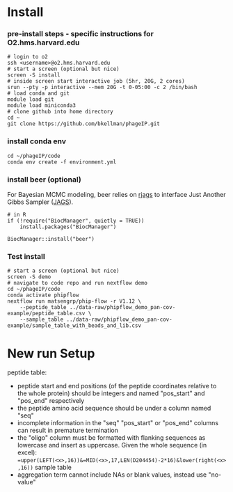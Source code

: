 # Install

### pre-install steps - specific instructions for O2.hms.harvard.edu
```
# login to o2
ssh <username>@o2.hms.harvard.edu
# start a screen (optional but nice)
screen -S install
# inside screen start interactive job (5hr, 20G, 2 cores)
srun --pty -p interactive --mem 20G -t 0-05:00 -c 2 /bin/bash
# load conda and git
module load git
module load miniconda3
# clone github into home directory
cd ~
git clone https://github.com/bkellman/phageIP.git
```

### install conda env
```
cd ~/phageIP/code
conda env create -f environment.yml
```

### install beer (optional)
For Bayesian MCMC modeling, beer relies on [rjags]([url](https://cran.r-project.org/web/packages/rjags/index.html)) to interface Just Another Gibbs Sampler ([JAGS]([url](https://mcmc-jags.sourceforge.io/))).
```
# in R
if (!require("BiocManager", quietly = TRUE))
    install.packages("BiocManager")

BiocManager::install("beer")
```

### Test install
```
# start a screen (optional but nice)
screen -S demo
# navigate to code repo and run nextflow demo 
cd ~/phageIP/code
conda activate phipflow
nextflow run matsengrp/phip-flow -r V1.12 \
    --peptide_table ../data-raw/phipflow_demo_pan-cov-example/peptide_table.csv \
    --sample_table ../data-raw/phipflow_demo_pan-cov-example/sample_table_with_beads_and_lib.csv
```

# New run Setup

peptide table:
- peptide start and end positions (of the peptide coordinates relative to the whole protein) should be integers and named "pos_start" and "pos_end" respectively
- the peptide amino acid sequence should be under a column named "seq"
- incomplete information in the "seq" "pos_start" or "pos_end" columns can result in premature termination
- the "oligo" column must be formatted with flanking sequences as lowercase and insert as uppercase. Given the whole sequence (in excel): `=upper(LEFT(<x>,16))&=MID(<x>,17,LEN(D204454)-2*16)&lower(right(<x>,16))`
sample table
- aggregation term cannot include NAs or blank values, instead use "no-value"
